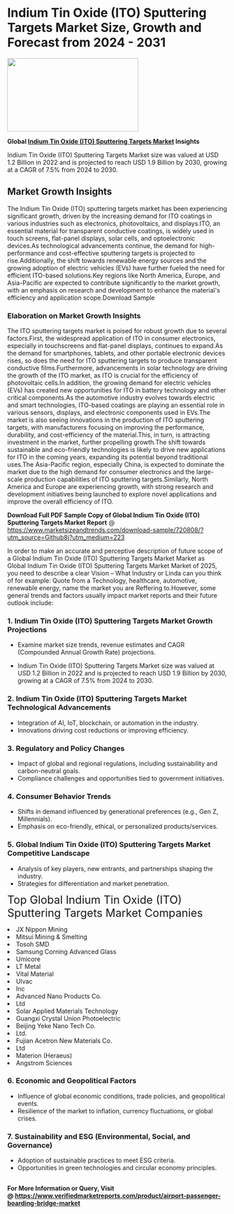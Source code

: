 <H1>Indium Tin Oxide (ITO) Sputtering Targets Market Size, Growth and Forecast from 2024 - 2031</H1><img class="aligncenter size-medium wp-image-584254" src="https://thirdeyenews.in/wp-content/uploads/2024/09/Global-Market-Research-300x168.jpeg" alt="" width="300" height="168" /><p><strong>Global&nbsp;<a href="https://www.marketsizeandtrends.com/download-sample/720808/?utm_source=Github8j?utm_medium=223">Indium Tin Oxide (ITO) Sputtering Targets Market</a> Insights</strong></p><p>Indium Tin Oxide (ITO) Sputtering Targets Market size was valued at USD 1.2 Billion in 2022 and is projected to reach USD 1.9 Billion by 2030, growing at a CAGR of 7.5% from 2024 to 2030.</p><p><h2>Market Growth Insights</h2> The Indium Tin Oxide (ITO) sputtering targets market has been experiencing significant growth, driven by the increasing demand for ITO coatings in various industries such as electronics, photovoltaics, and displays.ITO, an essential material for transparent conductive coatings, is widely used in touch screens, flat-panel displays, solar cells, and optoelectronic devices.As technological advancements continue, the demand for high-performance and cost-effective sputtering targets is projected to rise.Additionally, the shift towards renewable energy sources and the growing adoption of electric vehicles (EVs) have further fueled the need for efficient ITO-based solutions.Key regions like North America, Europe, and Asia-Pacific are expected to contribute significantly to the market growth, with an emphasis on research and development to enhance the material's efficiency and application scope.Download Sample <h3>Elaboration on Market Growth Insights</h3> The ITO sputtering targets market is poised for robust growth due to several factors.First, the widespread application of ITO in consumer electronics, especially in touchscreens and flat-panel displays, continues to expand.As the demand for smartphones, tablets, and other portable electronic devices rises, so does the need for ITO sputtering targets to produce transparent conductive films.Furthermore, advancements in solar technology are driving the growth of the ITO market, as ITO is crucial for the efficiency of photovoltaic cells.In addition, the growing demand for electric vehicles (EVs) has created new opportunities for ITO in battery technology and other critical components.As the automotive industry evolves towards electric and smart technologies, ITO-based coatings are playing an essential role in various sensors, displays, and electronic components used in EVs.The market is also seeing innovations in the production of ITO sputtering targets, with manufacturers focusing on improving the performance, durability, and cost-efficiency of the material.This, in turn, is attracting investment in the market, further propelling growth.The shift towards sustainable and eco-friendly technologies is likely to drive new applications for ITO in the coming years, expanding its potential beyond traditional uses.The Asia-Pacific region, especially China, is expected to dominate the market due to the high demand for consumer electronics and the large-scale production capabilities of ITO sputtering targets.Similarly, North America and Europe are experiencing growth, with strong research and development initiatives being launched to explore novel applications and improve the overall efficiency of ITO.</p><p><span class=""><strong>Download Full PDF Sample Copy of Global Indium Tin Oxide (ITO) Sputtering Targets Market Report</strong> @ <a href="https://www.marketsizeandtrends.com/download-sample/720808/?utm_source=Github8j?utm_medium=223" target="_blank">https://www.marketsizeandtrends.com/download-sample/720808/?utm_source=Github8j?utm_medium=223</a></span></p><p>In order to make an accurate and perceptive description of future scope of a Global&nbsp;Indium Tin Oxide (ITO) Sputtering Targets Market Market as Global&nbsp;Indium Tin Oxide (ITO) Sputtering Targets Market Market of 2025, you need to describe a clear Vision &ndash; What Industry or Linda can you think of for example: Quote from a Technology, healthcare, automotive, renewable energy, name the market you are Reffering to.However, some general trends and factors usually impact market reports and their future outlook include:</p><h3>1.&nbsp;<strong>Indium Tin Oxide (ITO) Sputtering Targets Market Growth Projections</strong></h3><ul><li>Examine market size trends, revenue estimates and CAGR (Compounded Annual Growth Rate) projections.</li><li><p>Indium Tin Oxide (ITO) Sputtering Targets Market size was valued at USD 1.2 Billion in 2022 and is projected to reach USD 1.9 Billion by 2030, growing at a CAGR of 7.5% from 2024 to 2030.</p></li></ul><h3>2.&nbsp;<strong>Indium Tin Oxide (ITO) Sputtering Targets Market Technological Advancements</strong></h3><ul><li>Integration of AI, IoT, blockchain, or automation in the industry.</li><li>Innovations driving cost reductions or improving efficiency.</li></ul><h3>3.&nbsp;<strong>Regulatory and Policy Changes</strong></h3><ul><li>Impact of global and regional regulations, including sustainability and carbon-neutral goals.</li><li>Compliance challenges and opportunities tied to government initiatives.</li></ul><h3>4.&nbsp;<strong>Consumer Behavior Trends</strong></h3><ul><li>Shifts in demand influenced by generational preferences (e.g., Gen Z, Millennials).</li><li>Emphasis on eco-friendly, ethical, or personalized products/services.</li></ul><h3>5.&nbsp;<strong>Global Indium Tin Oxide (ITO) Sputtering Targets Market Competitive Landscape</strong></h3><ul><li>Analysis of key players, new entrants, and partnerships shaping the industry.</li><li>Strategies for differentiation and market penetration.</li></ul><p data-pm-slice="1 1 []"><span style="color: inherit; font-family: inherit; font-size: 25px;">Top Global Indium Tin Oxide (ITO) Sputtering Targets Market Companies</span></p><div class="" data-test-id=""><p><li>JX Nippon Mining</li><li> Mitsui Mining & Smelting</li><li> Tosoh SMD</li><li> Samsung Corning Advanced Glass</li><li> Umicore</li><li> LT Metal</li><li> Vital Material</li><li> Ulvac</li><li> Inc</li><li> Advanced Nano Products Co.</li><li> Ltd</li><li> Solar Applied Materials Technology</li><li> Guangxi Crystal Union Photoelectric</li><li> Beijing Yeke Nano Tech Co.</li><li> Ltd.</li><li> Fujian Acetron New Materials Co.</li><li> Ltd</li><li> Materion (Heraeus)</li><li> Angstrom Sciences</li></p></div><h3>6.&nbsp;<strong>Economic and Geopolitical Factors</strong></h3><ul><li>Influence of global economic conditions, trade policies, and geopolitical events.</li><li>Resilience of the market to inflation, currency fluctuations, or global crises.</li></ul><h3>7.&nbsp;<strong>Sustainability and ESG (Environmental, Social, and Governance)</strong></h3><ul><li>Adoption of sustainable practices to meet ESG criteria.</li><li>Opportunities in green technologies and circular economy principles.</li></ul><h2><strong style="font-size: 14px;">For More Information or Query, Visit @&nbsp;</strong><a style="background-color: #ffffff; font-size: 14px;" href="https://www.marketsizeandtrends.com/report/indium-tin-oxide-ito-sputtering-targets-market/" target="_blank">https://www.verifiedmarketreports.com/product/airport-passenger-boarding-bridge-market</a></h2>